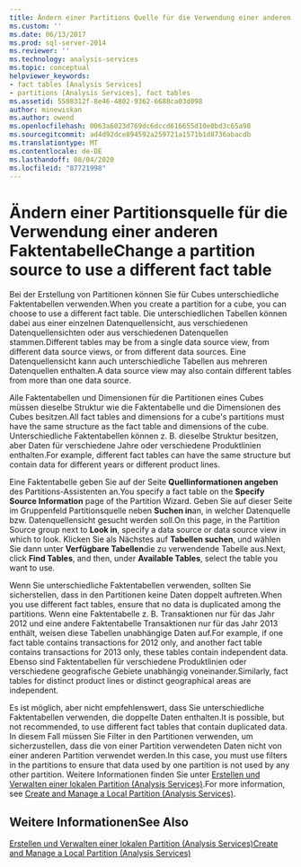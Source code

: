```yaml
---
title: Ändern einer Partitions Quelle für die Verwendung einer anderen Fakten Tabelle | Microsoft-Dokumentation
ms.custom: ''
ms.date: 06/13/2017
ms.prod: sql-server-2014
ms.reviewer: ''
ms.technology: analysis-services
ms.topic: conceptual
helpviewer_keywords:
- fact tables [Analysis Services]
- partitions [Analysis Services], fact tables
ms.assetid: 5508312f-8e46-4802-9362-6688ca03d098
author: minewiskan
ms.author: owend
ms.openlocfilehash: 0063a6023d769dc6dccd616655d10e0bd3c65a98
ms.sourcegitcommit: ad4d92dce894592a259721a1571b1d8736abacdb
ms.translationtype: MT
ms.contentlocale: de-DE
ms.lasthandoff: 08/04/2020
ms.locfileid: "87721998"
---
```

# <a name="change-a-partition-source-to-use-a-different-fact-table"></a><span data-ttu-id="d7b12-102">Ändern einer Partitionsquelle für die Verwendung einer anderen Faktentabelle</span><span class="sxs-lookup"><span data-stu-id="d7b12-102">Change a partition source to use a different fact table</span></span>
  <span data-ttu-id="d7b12-103">Bei der Erstellung von Partitionen können Sie für Cubes unterschiedliche Faktentabellen verwenden.</span><span class="sxs-lookup"><span data-stu-id="d7b12-103">When you create a partition for a cube, you can choose to use a different fact table.</span></span> <span data-ttu-id="d7b12-104">Die unterschiedlichen Tabellen können dabei aus einer einzelnen Datenquellensicht, aus verschiedenen Datenquellensichten oder aus verschiedenen Datenquellen stammen.</span><span class="sxs-lookup"><span data-stu-id="d7b12-104">Different tables may be from a single data source view, from different data source views, or from different data sources.</span></span> <span data-ttu-id="d7b12-105">Eine Datenquellensicht kann auch unterschiedliche Tabellen aus mehreren Datenquellen enthalten.</span><span class="sxs-lookup"><span data-stu-id="d7b12-105">A data source view may also contain different tables from more than one data source.</span></span>  
  
 <span data-ttu-id="d7b12-106">Alle Faktentabellen und Dimensionen für die Partitionen eines Cubes müssen dieselbe Struktur wie die Faktentabelle und die Dimensionen des Cubes besitzen.</span><span class="sxs-lookup"><span data-stu-id="d7b12-106">All fact tables and dimensions for a cube's partitions must have the same structure as the fact table and dimensions of the cube.</span></span> <span data-ttu-id="d7b12-107">Unterschiedliche Faktentabellen können z. B. dieselbe Struktur besitzen, aber Daten für verschiedene Jahre oder verschiedene Produktlinien enthalten.</span><span class="sxs-lookup"><span data-stu-id="d7b12-107">For example, different fact tables can have the same structure but contain data for different years or different product lines.</span></span>  
  
 <span data-ttu-id="d7b12-108">Eine Faktentabelle geben Sie auf der Seite **Quellinformationen angeben** des Partitions-Assistenten an.</span><span class="sxs-lookup"><span data-stu-id="d7b12-108">You specify a fact table on the **Specify Source Information** page of the Partition Wizard.</span></span> <span data-ttu-id="d7b12-109">Geben Sie auf dieser Seite im Gruppenfeld Partitionsquelle neben **Suchen in**an, in welcher Datenquelle bzw. Datenquellensicht gesucht werden soll.</span><span class="sxs-lookup"><span data-stu-id="d7b12-109">On this page, in the Partition Source group next to **Look in**, specify a data source or data source view in which to look.</span></span> <span data-ttu-id="d7b12-110">Klicken Sie als Nächstes auf **Tabellen suchen**, und wählen Sie dann unter **Verfügbare Tabellen**die zu verwendende Tabelle aus.</span><span class="sxs-lookup"><span data-stu-id="d7b12-110">Next, click **Find Tables**, and then, under **Available Tables**, select the table you want to use.</span></span>  
  
 <span data-ttu-id="d7b12-111">Wenn Sie unterschiedliche Faktentabellen verwenden, sollten Sie sicherstellen, dass in den Partitionen keine Daten doppelt auftreten.</span><span class="sxs-lookup"><span data-stu-id="d7b12-111">When you use different fact tables, ensure that no data is duplicated among the partitions.</span></span> <span data-ttu-id="d7b12-112">Wenn eine Faktentabelle z. B. Transaktionen nur für das Jahr 2012 und eine andere Faktentabelle Transaktionen nur für das Jahr 2013 enthält, weisen diese Tabellen unabhängige Daten auf.</span><span class="sxs-lookup"><span data-stu-id="d7b12-112">For example, if one fact table contains transactions for 2012 only, and another fact table contains transactions for 2013 only, these tables contain independent data.</span></span> <span data-ttu-id="d7b12-113">Ebenso sind Faktentabellen für verschiedene Produktlinien oder verschiedene geografische Gebiete unabhängig voneinander.</span><span class="sxs-lookup"><span data-stu-id="d7b12-113">Similarly, fact tables for distinct product lines or distinct geographical areas are independent.</span></span>  
  
 <span data-ttu-id="d7b12-114">Es ist möglich, aber nicht empfehlenswert, dass Sie unterschiedliche Faktentabellen verwenden, die doppelte Daten enthalten.</span><span class="sxs-lookup"><span data-stu-id="d7b12-114">It is possible, but not recommended, to use different fact tables that contain duplicated data.</span></span> <span data-ttu-id="d7b12-115">In diesem Fall müssen Sie Filter in den Partitionen verwenden, um sicherzustellen, dass die von einer Partition verwendeten Daten nicht von einer anderen Partition verwendet werden.</span><span class="sxs-lookup"><span data-stu-id="d7b12-115">In this case, you must use filters in the partitions to ensure that data used by one partition is not used by any other partition.</span></span> <span data-ttu-id="d7b12-116">Weitere Informationen finden Sie unter [Erstellen und Verwalten einer lokalen Partition &#40;Analysis Services&#41;](create-and-manage-a-local-partition-analysis-services.md).</span><span class="sxs-lookup"><span data-stu-id="d7b12-116">For more information, see [Create and Manage a Local Partition &#40;Analysis Services&#41;](create-and-manage-a-local-partition-analysis-services.md).</span></span>  
  
## <a name="see-also"></a><span data-ttu-id="d7b12-117">Weitere Informationen</span><span class="sxs-lookup"><span data-stu-id="d7b12-117">See Also</span></span>  
 [<span data-ttu-id="d7b12-118">Erstellen und Verwalten einer lokalen Partition &#40;Analysis Services&#41;</span><span class="sxs-lookup"><span data-stu-id="d7b12-118">Create and Manage a Local Partition &#40;Analysis Services&#41;</span></span>](create-and-manage-a-local-partition-analysis-services.md)  
  
  
